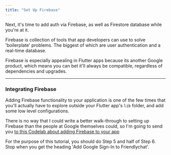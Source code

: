 ```yaml
---
title: "Set Up Firebase"
---
```


Next, it's time to add auth via Firebase, as well as Firestore database while
you're at it.

Firebase is collection of tools that app developers can use to solve 
'boilerplate' problems. The biggest of which are user authentication and a real-time database.

Firebase is especially appealing in Flutter apps because its another Google product, which means you can bet it'll 
always be compatible, regardless of dependencies and upgrades.

***

### Integrating Firebase

Adding Firebase functionality to your application is one of the few times that you'll actually have to explore outside your Flutter app's `lib` folder, and add some low level configurations.

There is no way that I could write a better walk-through to setting up Firebase than the people at Google themselves could, so I'm going to send you [to this Codelab about adding Firebase to your app](https://codelabs.developers.google.com/codelabs/flutter-firebase/#5)

For the purpose of this tutorial, you should do Step 5 and half of Step 6. Stop when you get the heading 'Add Google Sign-In to Friendlychat'.










